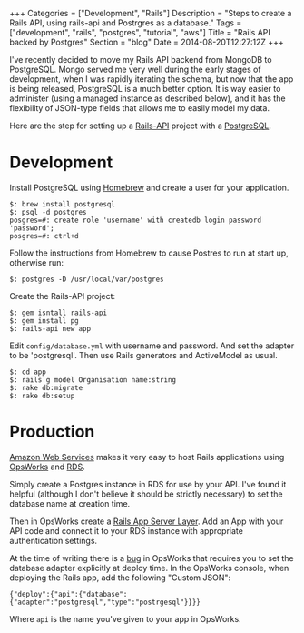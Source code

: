 +++
Categories = ["Development", "Rails"]
Description = "Steps to create a Rails API, using rails-api and Postrgres as a database."
Tags = ["development", "rails", "postgres", "tutorial", "aws"]
Title = "Rails API backed by Postgres"
Section = "blog"
Date = 2014-08-20T12:27:12Z
+++

I've recently decided to move my Rails API backend from MongoDB to PostgreSQL. Mongo served me very well during the early stages of development, when I was rapidly iterating the schema, but now that the app is being released, PostgreSQL is a much better option. It is way easier to administer (using a managed instance as described below), and it has the flexibility of JSON-type fields that allows me to easily model my data.

Here are the step for setting up a [Rails-API](https://github.com/rails-api/rails-api) project with a [PostgreSQL](http://www.postgresql.org/).

Development 
=

Install PostgreSQL using [Homebrew](http://brew.sh/) and create a user for your application.

	$: brew install postgresql
	$: psql -d postgres
	posgres=#: create role 'username' with createdb login password 'password';
	posgres=#: ctrl+d

Follow the instructions from Homebrew to cause Postres to run at start up, otherwise run: 

    $: postgres -D /usr/local/var/postgres

Create the Rails-API project:

	$: gem isntall rails-api
	$: gem install pg
	$: rails-api new app

Edit `config/database.yml` with username and password. And set the adapter to be 'postgresql'. Then use Rails generators and ActiveModel as usual.

	$: cd app
	$: rails g model Organisation name:string
	$: rake db:migrate
	$: rake db:setup 

Production
=

[Amazon Web Services](http://aws.amazon.com/) makes it very easy to host Rails applications using [OpsWorks](http://aws.amazon.com/opsworks/) and [RDS](http://aws.amazon.com/rds/). 

Simply create a Postgres instance in RDS for use by your API. I've found it helpful (although I don't believe it should be strictly necessary) to set the database name at creation time. 

Then in OpsWorks create a [Rails App Server Layer](http://docs.aws.amazon.com/opsworks/latest/userguide/workinglayers-rails.html). Add an App with your API code and connect it to your RDS instance with appropriate authentication settings. 

At the time of writing there is a [bug](https://github.com/aws/opsworks-cookbooks/issues/136) in OpsWorks that requires you to set the database adapter explicitly at deploy time. In the OpsWorks console, when deploying the Rails app, add the following "Custom JSON":

    {"deploy":{"api":{"database":{"adapter":"postgresql","type":"postrgesql"}}}} 

Where `api` is the name you've given to your app in OpsWorks.




